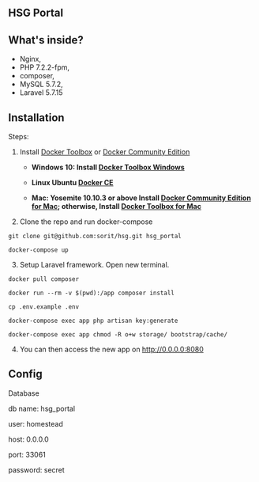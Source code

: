 ## HSG Portal

## What's inside?
* Nginx,
* PHP 7.2.2-fpm,
* composer,
* MySQL 5.7.2,
* Laravel 5.7.15

## Installation
Steps:

1. Install [Docker Toolbox](https://docs.docker.com/toolbox/overview/) or [Docker Community Edition](https://store.docker.com/search?type=edition&offering=community) 

   * **Windows 10: Install [Docker Toolbox Windows](https://docs.docker.com/docker-for-windows/)**
   
   * **Linux Ubuntu [Docker CE](https://docs.docker.com/install/linux/docker-ce/ubuntu/)**

   * **Mac: Yosemite 10.10.3 or above Install [Docker Community Edition for Mac](https://store.docker.com/editions/community/docker-ce-desktop-mac); otherwise, Install [Docker Toolbox for Mac](https://docs.docker.com/docker-for-mac/)**

2. Clone the repo and run docker-compose

```git clone git@github.com:sorit/hsg.git hsg_portal```

```docker-compose up```

3. Setup Laravel framework. Open new terminal.

```docker pull composer```

```docker run --rm -v $(pwd):/app composer install```

```cp .env.example .env```

```docker-compose exec app php artisan key:generate```

```docker-compose exec app chmod -R o+w storage/ bootstrap/cache/```

4. You can then access the new app on http://0.0.0.0:8080

## Config
Database

 db name: hsg_portal 
 
 user: homestead
 
 host: 0.0.0.0
 
 port: 33061
 
 password: secret



